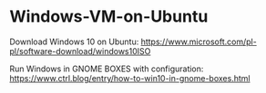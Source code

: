 # Windows-VM-on-Ubuntu

Download Windows 10 on Ubuntu: https://www.microsoft.com/pl-pl/software-download/windows10ISO

Run Windows in GNOME BOXES with configuration: https://www.ctrl.blog/entry/how-to-win10-in-gnome-boxes.html

